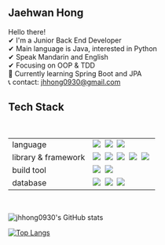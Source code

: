 ## Jaehwan Hong
Hello there! <br>
✔ I'm a Junior Back End Developer <br>
✔ Main language is Java, interested in Python <br>
✔ Speak Mandarin and English <br>
✔ Focusing on OOP & TDD <br>
🎯 Currently learning Spring Boot and JPA <br>
📞 contact: jhhong0930@gmail.com


## Tech Stack

<br>

<table>
  
  <tr>
    <td>
      language
    </td>
    <td>
      <img src="https://img.shields.io/badge/Java-007396?style=flat-square&logo=Java&logoColor=white"/></a>&nbsp;
      <img src="https://img.shields.io/badge/JavaScript-F7dF1E?style=flat-square&logo=JavaScript&logoColor=white"/></a>&nbsp;
      <img src="https://img.shields.io/badge/Python-3766AB?style=flat-square&logo=Python&logoColor=white"/></a>&nbsp;
    </td>
  </tr>
  
  <tr>
    <td>
      library & framework
    </td>
    <td>
      <img src="https://img.shields.io/badge/jQuery-0769AD?style=flat-square&logo=jQuery&logoColor=white"/></a>&nbsp;
      <img src="https://img.shields.io/badge/Spring-6DB33F?style=flat-square&logo=Spring&logoColor=white"/></a>&nbsp;
      <img src="https://img.shields.io/badge/Spring Boot-6DB33F?style=flat-square&logo=Spring Boot&logoColor=white"/></a>&nbsp;
      <img src="https://img.shields.io/badge/Hibernate-59666C?style=flat-square&logo=Hibernate&logoColor=white"/></a>&nbsp;
      <img src="https://img.shields.io/badge/Flask-000000?style=flat-square&logo=Flask&logoColor=white"/></a>&nbsp;
    </td>
  </tr>
  
  <tr>
    <td>
      build tool
    </td>
    <td>
      <img src="https://img.shields.io/badge/Gradle-02303A?style=flat-square&logo=Gradle&logoColor=white"/></a>&nbsp;
      <img src="https://img.shields.io/badge/Maven-C71A36?style=flat-square&logo=Apache Maven&logoColor=white"/></a>&nbsp;
    </td>
  </tr>
  
   <tr>
    <td>
      database
    </td>
    <td>
      <img src="https://img.shields.io/badge/Oracle-F80000?style=flat-square&logo=Oracle&logoColor=white"/></a>&nbsp;
      <img src="https://img.shields.io/badge/MySql-4479A1?style=flat-square&logo=MySql&logoColor=white"/></a>&nbsp;
      <img src="https://img.shields.io/badge/MongoDB-47A248?style=flat-square&logo=MongoDB&logoColor=white"/></a>&nbsp;
    </td>
  </tr>

</table>

<br>









![jhhong0930's GitHub stats](https://github-readme-stats.vercel.app/api?username=jhhong0930&show_icons=true&theme=radical)

[![Top Langs](https://github-readme-stats.vercel.app/api/top-langs/?username=jhhong0930&layout=compact&theme=radical)](https://github.com/jhhong0930/github-readme-stats)

<!--
**jhhong0930/jhhong0930** is a ✨ _special_ ✨ repository because its `README.md` (this file) appears on your GitHub profile.

Here are some ideas to get you started:

- 🔭 I’m currently working on ...
- 🌱 I’m currently learning ...
- 👯 I’m looking to collaborate on ...
- 🤔 I’m looking for help with ...
- 💬 Ask me about ...
- 📫 How to reach me: ...
- 😄 Pronouns: ...
- ⚡ Fun fact: ...
-->
